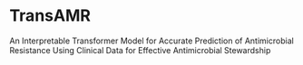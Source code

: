 # TransAMR
An Interpretable Transformer Model for Accurate Prediction of Antimicrobial Resistance Using Clinical Data for Effective Antimicrobial Stewardship
